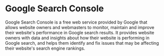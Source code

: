 # Google Search Console

Google Search Console is a free web service provided by Google that allows website owners and webmasters to monitor, maintain and improve their website's performance in Google search results. It provides website owners with data and insights about how their website is performing in Google search, and helps them identify and fix issues that may be affecting their website's search engine rankings.
